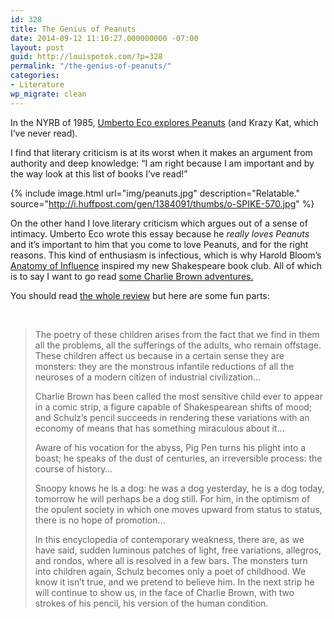```yaml
---
id: 328
title: The Genius of Peanuts
date: 2014-09-12 11:10:27.000000000 -07:00
layout: post
guid: http://louispotok.com/?p=328
permalink: "/the-genius-of-peanuts/"
categories:
- Literature
wp_migrate: clean
---
```

In the NYRB of 1985, [Umberto Eco explores Peanuts](http://www.nybooks.com/articles/archives/1985/jun/13/on-krazy-kat-and-peanuts/) (and Krazy Kat, which I&#8217;ve never read).

I find that literary criticism is at its worst when it makes an argument from authority and deep knowledge: &#8220;I am right because I am important and by the way look at this list of books I&#8217;ve read!&#8221;

{% include image.html url="img/peanuts.jpg" description="Relatable." source="http://i.huffpost.com/gen/1384091/thumbs/o-SPIKE-570.jpg" %}

On the other hand I love literary criticism which argues out of a sense of intimacy. Umberto Eco wrote this essay because he _really loves Peanuts_ and it&#8217;s important to him that you come to love Peanuts, and for the right reasons. This kind of enthusiasm is infectious, which is why Harold Bloom&#8217;s [Anatomy of Influence](http://www.amazon.com/gp/product/0300181442/ref=as_li_tl?ie=UTF8&camp=1789&creative=390957&creativeASIN=0300181442&linkCode=as2&tag=capilactio-20&linkId=FODGCQQNAKHGQMQ7) inspired my new Shakespeare book club. All of which is to say I want to go read [some Charlie Brown adventures.](http://www.amazon.com/gp/product/1560978686/ref=as_li_tl?ie=UTF8&camp=1789&creative=390957&creativeASIN=1560978686&linkCode=as2&tag=capilactio-20&linkId=YFMKOLRSJL4H3Z5Z)

You should read [the whole review](http://www.nybooks.com/articles/archives/1985/jun/13/on-krazy-kat-and-peanuts/) but here are some fun parts:

&nbsp;

> The poetry of these children arises from the fact that we find in them all the problems, all the sufferings of the adults, who remain offstage. These children affect us because in a certain sense they are monsters: they are the monstrous infantile reductions of all the neuroses of a modern citizen of industrial civilization&#8230;
> 
> Charlie Brown has been called the most sensitive child ever to appear in a comic strip, a figure capable of Shakespearean shifts of mood; and Schulz’s pencil succeeds in rendering these variations with an economy of means that has something miraculous about it&#8230;
> 
> Aware of his vocation for the abyss, Pig Pen turns his plight into a boast; he speaks of the dust of centuries, an irreversible process: the course of history&#8230;
> 
> Snoopy knows he is a dog: he was a dog yesterday, he is a dog today, tomorrow he will perhaps be a dog still. For him, in the optimism of the opulent society in which one moves upward from status to status, there is no hope of promotion&#8230;
> 
> In this encyclopedia of contemporary weakness, there are, as we have said, sudden luminous patches of light, free variations, allegros, and rondos, where all is resolved in a few bars. The monsters turn into children again, Schulz becomes only a poet of childhood. We know it isn’t true, and we pretend to believe him. In the next strip he will continue to show us, in the face of Charlie Brown, with two strokes of his pencil, his version of the human condition.
